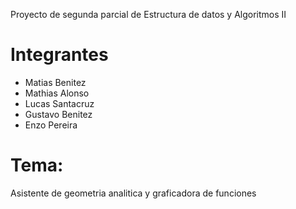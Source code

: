 Proyecto de segunda parcial de Estructura de datos y Algoritmos II

# Integrantes
- Matias Benitez
- Mathias Alonso
- Lucas Santacruz
- Gustavo Benitez
- Enzo Pereira

# Tema:
Asistente de geometria analitica y graficadora de funciones
